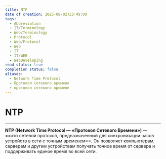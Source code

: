 ```yaml
---
title: NTP
date of creation: 2025-08-02T23:49:00
tags:
  - Abbreviation
  - IT/Terminology
  - Web/Terminology
  - Protocol
  - Web/Protocol
  - Web
  - IT
  - IT/WEB
  - WebDeveloping
read status: true
completion status: false
aliases:
  - Network Time Protocol
  - Протокол сетевого времени
  - протокол сетевого времени
---
```

# NTP
---

**NTP (Network Time Protocol — «Протокол Сетевого Времени»)** — ==это сетевой протокол, предназначенный для синхронизации часов устройств в сети с точным временем==. Он позволяет компьютерам, серверам и другим устройствам получать точное время от сервера и поддерживать единое время во всей сети.
